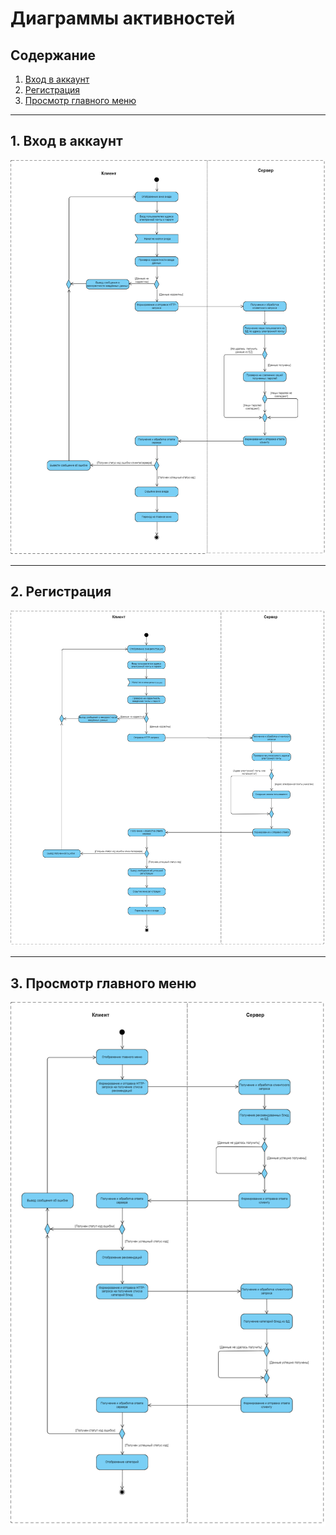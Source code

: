 # Диаграммы активностей

## Содержание

1. [Вход в аккаунт](#login)
2. [Регистрация](#register)
3. [Просмотр главного меню](#view_menu)

---

<a name="login"/>

## 1. Вход в аккаунт

![Вход в аккаунт](./activity/login.png)

---

<a name="register"/>

## 2. Регистрация

![Диаграмма 2](./activity/register.png)

---

<a name="view_menu"/>

## 3. Просмотр главного меню

![Диаграмма 3](./activity/dashboard.png)